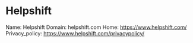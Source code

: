 
# Helpshift

Name: Helpshift
Domain: helpshift.com
Home: https://www.helpshift.com/
Privacy_policy: https://www.helpshift.com/privacypolicy/
